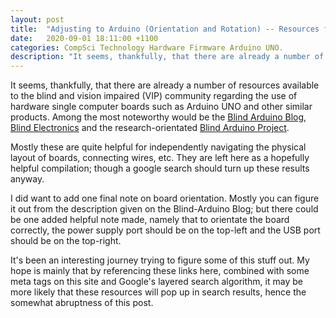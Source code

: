 ```yaml
---
layout: post
title:  "Adjusting to Arduino (Orientation and Rotation) -- Resources for the Blind and Vision Impaired"
date:   2020-09-01 18:11:00 +1100
categories: CompSci Technology Hardware Firmware Arduino UNO.
description: "It seems, thankfully, that there are already a number of resources available to the blind and vision impaired (VIP) community regarding the use of hardware single computer boards such as Arduino UNO and other similar products.  Among the most noteworthy would be..."
---
```


It seems, thankfully, that there are already a number of resources available to the blind and vision impaired (VIP) community regarding the use of hardware single computer boards such as Arduino UNO and other similar products.  Among the most noteworthy would be the [Blind Arduino Blog](http://blarbl.blogspot.com/), [Blind Electronics](http://www.blindelectronics.com/) and the research-orientated [Blind Arduino Project](https://www.ski.org/project/blind-arduino-project).

Mostly these are quite helpful for independently navigating the physical layout of boards, connecting wires, etc.  They are left here as a hopefully helpful compilation; though a google search should turn up these results anyway.

I did want to add one final note on board orientation.  Mostly you can figure it out from the description given on the Blind-Arduino Blog; but there could be one added helpful note made, namely that to orientate the board correctly, the power supply port should be on the top-left and the USB port should be on the top-right.

It's been an interesting journey trying to figure some of this stuff out.  My hope is mainly that by referencing these links here, combined with some meta tags on this site and Google's layered search algorithm, it may be more likely that these resources will pop up in search results, hence the somewhat abruptness of this post.